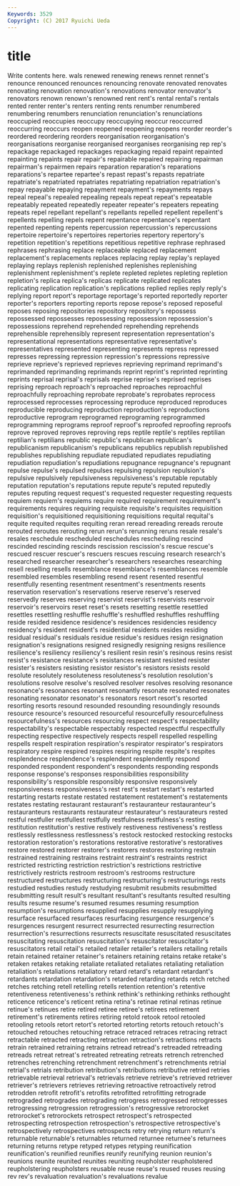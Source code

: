 ```yaml
---
Keywords: 3529 
Copyright: (C) 2017 Ryuichi Ueda
---
```


# title

Write contents here.
wals renewed renewing renews rennet
rennet's renounce renounced renounces renouncing renovate renovated renovates renovating renovation
renovation's renovations renovator renovator's renovators renown renown's renowned rent rent's
rental rental's rentals rented renter renter's renters renting rents renumber
renumbered renumbering renumbers renunciation renunciation's renunciations reoccupied reoccupies reoccupy reoccupying
reoccur reoccurred reoccurring reoccurs reopen reopened reopening reopens reorder reorder's
reordered reordering reorders reorganisation reorganisation's reorganisations reorganise reorganised reorganises reorganising
rep rep's repackage repackaged repackages repackaging repaid repaint repainted repainting
repaints repair repair's repairable repaired repairing repairman repairman's repairmen repairs
reparation reparation's reparations reparations's repartee repartee's repast repast's repasts repatriate
repatriate's repatriated repatriates repatriating repatriation repatriation's repay repayable repaying repayment
repayment's repayments repays repeal repeal's repealed repealing repeals repeat repeat's
repeatable repeatably repeated repeatedly repeater repeater's repeaters repeating repeats repel
repellant repellant's repellants repelled repellent repellent's repellents repelling repels repent
repentance repentance's repentant repented repenting repents repercussion repercussion's repercussions repertoire
repertoire's repertoires repertories repertory repertory's repetition repetition's repetitions repetitious repetitive
rephrase rephrased rephrases rephrasing replace replaceable replaced replacement replacement's replacements
replaces replacing replay replay's replayed replaying replays replenish replenished replenishes
replenishing replenishment replenishment's replete repleted repletes repleting repletion repletion's replica
replica's replicas replicate replicated replicates replicating replication replication's replications replied
replies reply reply's replying report report's reportage reportage's reported reportedly
reporter reporter's reporters reporting reports repose repose's reposed reposeful reposes
reposing repositories repository repository's repossess repossessed repossesses repossessing repossession repossession's
repossessions reprehend reprehended reprehending reprehends reprehensible reprehensibly represent representation representation's
representational representations representative representative's representatives represented representing represents repress repressed
represses repressing repression repression's repressions repressive reprieve reprieve's reprieved reprieves
reprieving reprimand reprimand's reprimanded reprimanding reprimands reprint reprint's reprinted reprinting
reprints reprisal reprisal's reprisals reprise reprise's reprised reprises reprising reproach
reproach's reproached reproaches reproachful reproachfully reproaching reprobate reprobate's reprobates reprocess
reprocessed reprocesses reprocessing reproduce reproduced reproduces reproducible reproducing reproduction reproduction's
reproductions reproductive reprogram reprogramed reprograming reprogrammed reprogramming reprograms reproof reproof's
reproofed reproofing reproofs reprove reproved reproves reproving reps reptile reptile's
reptiles reptilian reptilian's reptilians republic republic's republican republican's republicanism republicanism's
republicans republics republish republished republishes republishing repudiate repudiated repudiates repudiating
repudiation repudiation's repudiations repugnance repugnance's repugnant repulse repulse's repulsed repulses
repulsing repulsion repulsion's repulsive repulsively repulsiveness repulsiveness's reputable reputably reputation
reputation's reputations repute repute's reputed reputedly reputes reputing request request's
requested requester requesting requests requiem requiem's requiems require required requirement
requirement's requirements requires requiring requisite requisite's requisites requisition requisition's requisitioned
requisitioning requisitions requital requital's requite requited requites requiting reran reread
rereading rereads reroute rerouted reroutes rerouting rerun rerun's rerunning reruns
resale resale's resales reschedule rescheduled reschedules rescheduling rescind rescinded rescinding
rescinds rescission rescission's rescue rescue's rescued rescuer rescuer's rescuers rescues
rescuing research research's researched researcher researcher's researchers researches researching resell
reselling resells resemblance resemblance's resemblances resemble resembled resembles resembling resend
resent resented resentful resentfully resenting resentment resentment's resentments resents reservation
reservation's reservations reserve reserve's reserved reservedly reserves reserving reservist reservist's
reservists reservoir reservoir's reservoirs reset reset's resets resetting resettle resettled
resettles resettling reshuffle reshuffle's reshuffled reshuffles reshuffling reside resided residence
residence's residences residencies residency residency's resident resident's residential residents resides
residing residual residual's residuals residue residue's residues resign resignation resignation's
resignations resigned resignedly resigning resigns resilience resilience's resiliency resiliency's resilient
resin resin's resinous resins resist resist's resistance resistance's resistances resistant
resisted resister resister's resisters resisting resistor resistor's resistors resists resold
resolute resolutely resoluteness resoluteness's resolution resolution's resolutions resolve resolve's resolved
resolver resolves resolving resonance resonance's resonances resonant resonantly resonate resonated
resonates resonating resonator resonator's resonators resort resort's resorted resorting resorts
resound resounded resounding resoundingly resounds resource resource's resourced resourceful resourcefully
resourcefulness resourcefulness's resources resourcing respect respect's respectability respectability's respectable respectably
respected respectful respectfully respecting respective respectively respects respell respelled respelling
respells respelt respiration respiration's respirator respirator's respirators respiratory respire respired
respires respiring respite respite's respites resplendence resplendence's resplendent resplendently respond
responded respondent respondent's respondents responding responds response response's responses responsibilities
responsibility responsibility's responsible responsibly responsive responsively responsiveness responsiveness's rest rest's
restart restart's restarted restarting restarts restate restated restatement restatement's restatements
restates restating restaurant restaurant's restauranteur restauranteur's restauranteurs restaurants restaurateur restaurateur's
restaurateurs rested restful restfuller restfullest restfully restfulness restfulness's resting restitution
restitution's restive restively restiveness restiveness's restless restlessly restlessness restlessness's restock
restocked restocking restocks restoration restoration's restorations restorative restorative's restoratives restore
restored restorer restorer's restorers restores restoring restrain restrained restraining restrains
restraint restraint's restraints restrict restricted restricting restriction restriction's restrictions restrictive
restrictively restricts restroom restroom's restrooms restructure restructured restructures restructuring restructuring's
restructurings rests restudied restudies restudy restudying resubmit resubmits resubmitted resubmitting
result result's resultant resultant's resultants resulted resulting results resume resume's
resumed resumes resuming resumption resumption's resumptions resupplied resupplies resupply resupplying
resurface resurfaced resurfaces resurfacing resurgence resurgence's resurgences resurgent resurrect resurrected
resurrecting resurrection resurrection's resurrections resurrects resuscitate resuscitated resuscitates resuscitating resuscitation
resuscitation's resuscitator resuscitator's resuscitators retail retail's retailed retailer retailer's retailers
retailing retails retain retained retainer retainer's retainers retaining retains retake
retake's retaken retakes retaking retaliate retaliated retaliates retaliating retaliation retaliation's
retaliations retaliatory retard retard's retardant retardant's retardants retardation retardation's retarded
retarding retards retch retched retches retching retell retelling retells retention
retention's retentive retentiveness retentiveness's rethink rethink's rethinking rethinks rethought reticence
reticence's reticent retina retina's retinae retinal retinas retinue retinue's retinues
retire retired retiree retiree's retirees retirement retirement's retirements retires retiring
retold retook retool retooled retooling retools retort retort's retorted retorting
retorts retouch retouch's retouched retouches retouching retrace retraced retraces retracing
retract retractable retracted retracting retraction retraction's retractions retracts retrain retrained
retraining retrains retread retread's retreaded retreading retreads retreat retreat's retreated
retreating retreats retrench retrenched retrenches retrenching retrenchment retrenchment's retrenchments retrial
retrial's retrials retribution retribution's retributions retributive retried retries retrievable retrieval
retrieval's retrievals retrieve retrieve's retrieved retriever retriever's retrievers retrieves retrieving
retroactive retroactively retrod retrodden retrofit retrofit's retrofits retrofitted retrofitting retrograde
retrograded retrogrades retrograding retrogress retrogressed retrogresses retrogressing retrogression retrogression's retrogressive
retrorocket retrorocket's retrorockets retrospect retrospect's retrospected retrospecting retrospection retrospection's retrospective
retrospective's retrospectively retrospectives retrospects retry retrying return return's returnable returnable's
returnables returned returnee returnee's returnees returning returns retype retyped retypes
retyping reunification reunification's reunified reunifies reunify reunifying reunion reunion's reunions
reunite reunited reunites reuniting reupholster reupholstered reupholstering reupholsters reusable reuse
reuse's reused reuses reusing rev rev's revaluation revaluation's revaluations revalue
